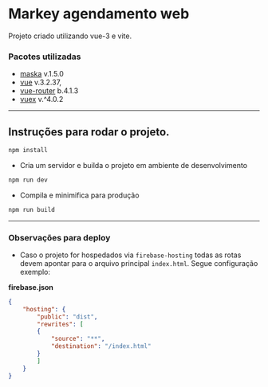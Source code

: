 # Markey agendamento web

Projeto criado utilizando vue-3 e vite.

### Pacotes utilizadas
- <a href="https://github.com/beholdr/maska">maska</a> v.1.5.0
- <a href="https://vuejs.org/">vue</a> v.3.2.37,
- <a href="https://router.vuejs.org/" >vue-router</a> b.4.1.3
- <a href="https://vuex.vuejs.org/">vuex</a> v.^4.0.2
---
## Instruções para rodar o projeto.

```sh
npm install
```

- Cria um servidor e builda o projeto em ambiente de desenvolvimento

```sh
npm run dev
```

- Compila e minimifica para produção

```sh
npm run build
```
---
### Observações para deploy

- Caso o projeto for hospedados via `firebase-hosting` todas as rotas devem apontar para o arquivo principal `index.html`. Segue configuração exemplo:

<b>firebase.json</b>
```json
{
    "hosting": {
        "public": "dist",
        "rewrites": [
        {
            "source": "**",
            "destination": "/index.html"
        }
        ]
    }
}
```
